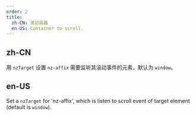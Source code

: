```yaml
---
order: 2
title:
  zh-CN: 滚动容器
  en-US: Container to scroll.
---
```


## zh-CN

用 `nzTarget` 设置 `nz-affix` 需要监听其滚动事件的元素，默认为 `window`。

## en-US

Set a `nzTarget` for 'nz-affix', which is listen to scroll event of target element (default is `window`).
